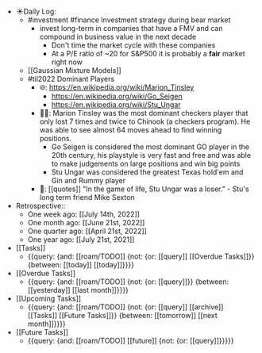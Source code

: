 - ☀️Daily Log:
    - #investment #finance Investment strategy during bear market
        - invest long-term in companies that have a FMV and can compound in business value in the next decade
            - Don't time the market cycle with these companies
            - At a P/E ratio of ~20 for S&P500 it is probably a __fair__ market right now
    - [[Gaussian Mixture Models]]
    - #til2022 Dominant Players
        - 🌐: https://en.wikipedia.org/wiki/Marion_Tinsley
            - https://en.wikipedia.org/wiki/Go_Seigen
            - https://en.wikipedia.org/wiki/Stu_Ungar
        - 💁‍♂️: Marion Tinsley was the most dominant checkers player that only lost 7 times and twice to Chinook (a checkers program). He was able to see almost 64 moves ahead to find winning positions. 
            - Go Seigen is considered the most dominant GO player in the 20th century, his playstyle is very fast and free and was able to make judgements on large positions and win big points
            - Stu Ungar was considered the greatest Texas hold'em and Gin and Rummy player
        - 🤔: [[quotes]] "In the game of life, Stu Ungar was a loser.” - Stu's long term friend Mike Sexton
- Retrospective::
    - One week ago: [[July 14th, 2022]]
    - One month ago: [[June 21st, 2022]]
    - One quarter ago: [[April 21st, 2022]]
    - One year ago: [[July 21st, 2021]]
- [[Tasks]]
    - {{query: {and: [[roam/TODO]] {not: {or: [[query]] [[Overdue Tasks]]}} {between: [[today]] [[today]]}}}}
- [[Overdue Tasks]]
    - {{query: {and: [[roam/TODO]] {not: {or: [[query]]}} {between: [[yesterday]] [[last month]]}}}}
- [[Upcoming Tasks]]
    - {{query: {and: [[roam/TODO]] {not: {or: [[query]] [[archive]] [[Tasks]] [[Future Tasks]]}} {between: [[tomorrow]] [[next month]]}}}}
- [[Future Tasks]]
    - {{query: {and: [[roam/TODO]] [[future]] {not: {or: [[query]]}}}}}
